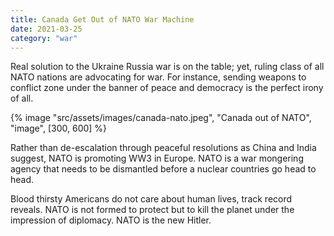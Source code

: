```yaml
---
title: Canada Get Out of NATO War Machine
date: 2021-03-25
category: "war"
---
```


Real solution to the Ukraine Russia war is on the table; yet, ruling class of all NATO nations are advocating for war. For instance, sending weapons to conflict zone under the banner of peace and democracy is the perfect irony of all.

<!-- excerpt -->

{% image "src/assets/images/canada-nato.jpeg", "Canada out of NATO", "image", [300, 600] %}

Rather than de-escalation through peaceful resolutions as China and India suggest, NATO is promoting WW3 in Europe. NATO is a war mongering agency that needs to be dismantled before a nuclear countries go head to head.

Blood thirsty Americans do not care about human lives, track record reveals. NATO is not formed to protect but to kill the planet under the impression of diplomacy. NATO is the new Hitler.

